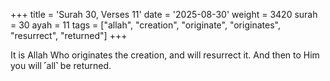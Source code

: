 +++
title = 'Surah 30, Verses 11'
date = '2025-08-30'
weight = 3420
surah = 30
ayah = 11
tags = ["allah", "creation", "originate", "originates", "resurrect", "returned"]
+++

It is Allah Who originates the creation, and will resurrect it. And then to Him you will ˹all˺ be returned.